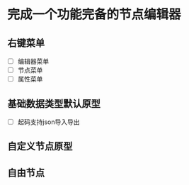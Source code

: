 # 完成一个功能完备的节点编辑器

## 右键菜单

* [ ] 编辑器菜单
* [ ] 节点菜单
* [ ] 属性菜单

## 基础数据类型默认原型

* [ ] 起码支持json导入导出

## 自定义节点原型


## 自由节点
